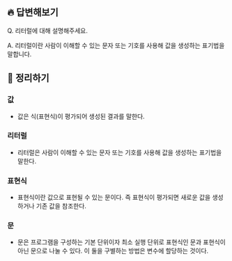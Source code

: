 ## 🔥 답변해보기
Q. 리터럴에 대해 설명해주세요.

A. 리터럴이란 사람이 이해할 수 있는 문자 또는 기호를 사용해 값을 생성하는 표기법을 말합니다.

## 📙 정리하기

### 값
- 값은 식(표현식)이 평가되어 생성된 결과를 말한다.

### 리터럴
- 리터럴은 사람이 이해할 수 있는 문자 또는 기호를 사용해 값을 생성하는 표기법을 말한다.

### 표현식
- 표현식이란 값으로 표현될 수 있는 문이다. 즉 표현식이 평가되면 새로운 값을 생성하거나 기존 값을 참조한다.

### 문
- 문은 프로그램을 구성하는 기본 단위이자 최소 실행 단위로 표현식인 문과 표현식이 아닌 문으로 나눌 수 있다. 이 둘을 구별하는 방법은 변수에 할당하는 것이다. 
